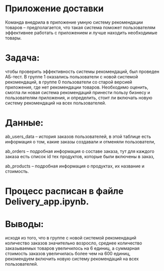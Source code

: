 # Приложение доставки
Команда внедрила в приложение умную систему рекомендации товаров – предполагается, что такая система поможет пользователям эффективнее работать с приложением и лучше находить необходимые товары.

# Задача: 
чтобы проверить эффективность системы рекомендаций, был проведен АБ-тест. В группе 1 оказались пользователи с новой системой рекомендаций, в группе 0 пользователи со старой версией приложения, где нет рекомендации товаров. Необходимо оценить, смогла ли новая система рекомендаций принести пользу бизнесу и пользователям приложения, и определить, стоит ли включать новую систему рекомендаций на всех пользователей.

# Данные:
ab_users_data – история заказов пользователей, в этой таблице есть информация о том, какие заказы создавали и отменяли пользователи,

ab_orders – подробная информация о составе заказа, тут для каждого заказа есть список id тех продуктов, которые были включены в заказ,

ab_products – подробная информация о продуктах, их название и стоимость.

# Процесс расписан в файле Delivery_app.ipynb.

# Выводы: 
исходя из того, что в группе с новой системой рекомендаций количество заказов значительно возросло, среднее количество заказываемых товаров увеличилось на 6 единиц, а суммарная стоимость заказов увеличилась более чем на 600 единиц, рекомендуем включить новую систему рекомендаций на всех пользователей.
